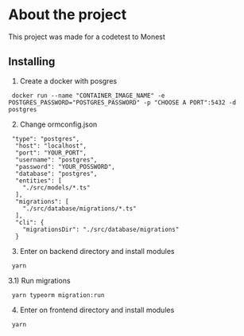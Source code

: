 # About the project

This project was made for a codetest to Monest

## Installing
1) Create a docker with posgres

```shell
 docker run --name "CONTAINER_IMAGE_NAME" -e POSTGRES_PASSWORD="POSTGRES_PASSWORD" -p "CHOOSE A PORT":5432 -d postgres
```

2) Change ormconfig.json

```shell
 "type": "postgres",
  "host": "localhost",
  "port": "YOUR_PORT",
  "username": "postgres",
  "password": "YOUR_POSSWORD",
  "database": "postgres",
  "entities": [
    "./src/models/*.ts"
  ],
  "migrations": [
    "./src/database/migrations/*.ts"
  ],
  "cli": {
    "migrationsDir": "./src/database/migrations"
  }
```

3) Enter on backend directory and install modules

```shell
 yarn
```

3.1) Run migrations
```shell
 yarn typeorm migration:run
```

4) Enter on frontend directory and install modules
```shell
 yarn
```
